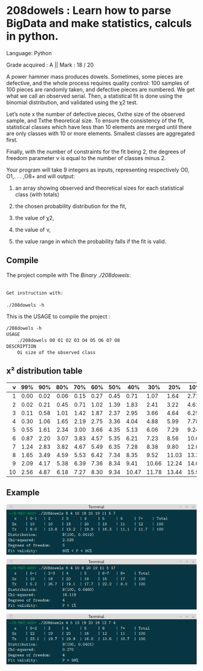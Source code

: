 # 208dowels : Learn how to parse BigData and make statistics, calculs in python.

Language:   Python

Grade acquired : A || Mark : 18 / 20

A power hammer mass produces dowels. Sometimes, some pieces are defective, and the whole process requires quality control: 100 samples of 100 pieces are randomly taken, and defective pieces are numbered. We get what we call an observed serial. Then, a statistical fit is done using the binomial distribution, and validated using the χ2 test.

Let’s note x the number of defective pieces, Oxthe size of the observed sample, and Txthe theoretical size. To ensure the consistency of the fit, statistical classes which have less than 10 elements are merged until there are only classes with 10 or more elements. Smallest classes are aggregated first.

Finally, with the number of constraints for the fit being 2, the degrees of freedom parameter ν is equal to the number of classes minus 2.

Your program will take 9 integers as inputs, representing respectively O0, O1,. . . ,O8+ and will output:

1. an array showing observed and theoretical sizes for each statistical class (with totals)

2. the chosen probability distribution for the fit,

3. the value of χ2,

4. the value of ν,

5. the value range in which the probability falls if the fit is valid.

## Compile

The project compile with The *Binary ./208dowels*:

```

Get instruction with:

./208dowels -h
```

This is the USAGE to compile the project :

```console
/208dowels -h
USAGE
    ./208dowels O0 O1 O2 O3 O4 O5 O6 O7 O8
DESCRIPTION
    Oi size of the observed class
```


## x² distribution table


|ν  |   99%  | 90%  |   80%  | 70%  |   60%  | 50%  |   40%  | 30%  |   20%  | 10%  |   5%   | 2%    |  1%|
|--:	|:-:	|---	|--:	|--:	|---	|---	|---	|---	|---	|---	|---	|---	|---	|
|1      |0.00    |0.02      |0.06    |0.15      |0.27    |0.45      |0.71    |1.07      |1.64    |2.71      |3.84    |5.41      |6.63|
|2      |0.02    |0.21      |0.45    |0.71      |1.02    |1.39      |1.83    |2.41      |3.22    |4.61      |5.99    |7.82      |9.21|
|3      |0.11    |0.58       |1.01          |1.42        |1.87    |2.37         |2.95      |3.66      |4.64    |6.25       |7.81          |9.84        |11.34|
|4      |0.30    |1.06       |1.65          |2.19        |2.75    |3.36         |4.04      |4.88      |5.99    |7.78       |9.49          |11.67       |13.28|
|5      |0.55    |1.61       |2.34          |3.00        |3.66    |4.35         |5.13      |6.06      |7.29    |9.24       |11.07         |13.39           |15.09|
|6      |0.87    |2.20       |3.07          |3.83        |4.57    |5.35         |6.21      |7.23      |8.56    |10.64      |12.59     |15.03       |16.81|
|7      |1.24    |2.83       |3.82          |4.67        |5.49    |6.35         |7.28      |8.38      |9.80    |12.02      |14.07     |16.62       |18.48|
|8      |1.65    |3.49       |4.59          |5.53        |6.42    |7.34         |8.35      |9.52      |11.03       |13.36      |15.51         |18.17      |20.09|
|9      |2.09    |4.17       |5.38          |6.39        |7.36    |8.34         |9.41      |10.66     |12.24       |14.68  |16.92        |19.68   |21.67|
|10     |2.56        |4.87       |6.18     |7.27     |8.30          |9.34       |10.47  |11.78        |13.44   |15.99     |18.31    |21.16      |23.21|

## Example

![image](asset/example.png)
